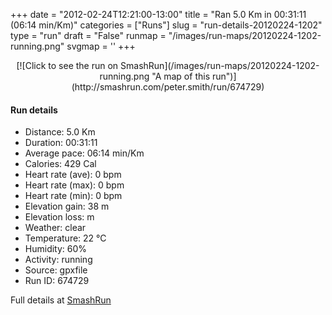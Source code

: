 +++
date = "2012-02-24T12:21:00-13:00"
title = "Ran 5.0 Km in 00:31:11 (06:14 min/Km)"
categories = ["Runs"]
slug = "run-details-20120224-1202"
type = "run"
draft = "False"
runmap = "/images/run-maps/20120224-1202-running.png"
svgmap = '<polyline points="0 57, 2 66, 4 66, 23 46, 32 43, 39 41, 51 44, 56 39, 58 36, 60 35, 82 35, 87 35, 97 38, 100 42, 94 37, 90 36, 88 35, 58 35, 56 39, 49 45, 39 40, 33 42, 22 47, 12 58">'
+++



<!--more-->

<center>
[![Click to see the run on SmashRun](/images/run-maps/20120224-1202-running.png "A map of this run")](http://smashrun.com/peter.smith/run/674729)
</center>

#### Run details

* Distance: 5.0 Km
* Duration: 00:31:11
* Average pace: 06:14 min/Km
* Calories: 429 Cal
* Heart rate (ave): 0 bpm
* Heart rate (max): 0 bpm
* Heart rate (min): 0 bpm
* Elevation gain: 38 m
* Elevation loss:  m
* Weather: clear
* Temperature: 22 &deg;C
* Humidity: 60%
* Activity: running
* Source: gpxfile
* Run ID: 674729

Full details at [SmashRun](http://smashrun.com/peter.smith/run/674729)